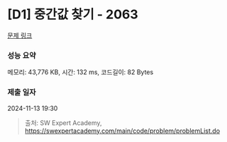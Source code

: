 # [D1] 중간값 찾기 - 2063 

[문제 링크](https://swexpertacademy.com/main/code/problem/problemDetail.do?contestProbId=AV5QPsXKA2UDFAUq) 

### 성능 요약

메모리: 43,776 KB, 시간: 132 ms, 코드길이: 82 Bytes

### 제출 일자

2024-11-13 19:30



> 출처: SW Expert Academy, https://swexpertacademy.com/main/code/problem/problemList.do